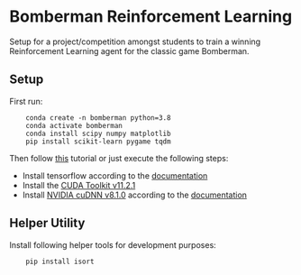 # Bomberman Reinforcement Learning

Setup for a project/competition amongst students to train a winning Reinforcement Learning agent for the classic game 
Bomberman.

## Setup

First run:

        conda create -n bomberman python=3.8
        conda activate bomberman
        conda install scipy numpy matplotlib
        pip install scikit-learn pygame tqdm

Then follow [this](https://deeplizard.com/learn/video/IubEtS2JAiY) tutorial or just execute the following steps:
- Install tensorflow according to the [documentation](https://www.tensorflow.org/install)
- Install the [CUDA Toolkit v11.2.1](https://developer.nvidia.com/cuda-toolkit-archive)
- Install [NVIDIA cuDNN v8.1.0](https://developer.nvidia.com/cudnn) according to the [documentation](https://docs.nvidia.com/deeplearning/cudnn/install-guide/index.html)

## Helper Utility

Install following helper tools for development purposes:

        pip install isort